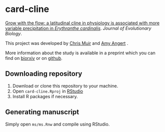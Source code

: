 # card-cline
[Grow with the flow: a latitudinal cline in physiology is associated with more variable precipitation in *Erythranthe cardinalis*](https://dx.doi.org/10.1111/jeb.13184). *Journal of Evolutionary Biology*.

This project was developed by [Chris Muir](cdmuir.netlify.com) and [Amy Angert](http://angert.botany.ubc.ca/) .

More information about the study is available in a preprint which you can find on [biorxiv](https://doi.org/10.1101/080952) or on [github](https://github.com/cdmuir/card-cline/blob/master/ms/ms.pdf).

## Downloading repository 

1. Download or clone this repository to your machine.
2. Open `card-cline.Rproj` in [RStudio](https://www.rstudio.com/)
3. Install R packages if necessary.

## Generating manuscript

Simply open `ms/ms.Rnw` and compile using RStudio.
